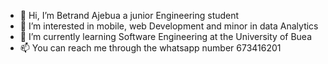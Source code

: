 - 👋 Hi, I’m Betrand  Ajebua a junior Engineering student
- 👀 I’m interested in mobile, web Development and minor in data Analytics
- 🌱 I’m currently learning Software Engineering at the University of Buea
- 📫 You can reach me through the whatsapp number 673416201
